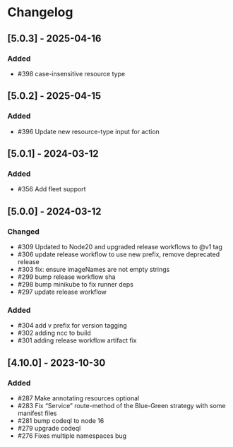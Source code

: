# Changelog

## [5.0.3] - 2025-04-16

### Added

- #398 case-insensitive resource type 

## [5.0.2] - 2025-04-15

### Added

- #396 Update new resource-type input for action

## [5.0.1] - 2024-03-12

### Added

- #356 Add fleet support

## [5.0.0] - 2024-03-12

### Changed

- #309 Updated to Node20 and upgraded release workflows to @v1 tag
- #306 update release workflow to use new prefix, remove deprecated release
- #303 fix: ensure imageNames are not empty strings
- #299 bump release workflow sha
- #298 bump minikube to fix runner deps
- #297 update release workflow

### Added

- #304 add v prefix for version tagging
- #302 adding ncc to build
- #301 adding release workflow artifact fix

## [4.10.0] - 2023-10-30

### Added

- #287 Make annotating resources optional
- #283 Fix “Service” route-method of the Blue-Green strategy with some manifest files
- #281 bump codeql to node 16
- #279 upgrade codeql
- #276 Fixes multiple namespaces bug

